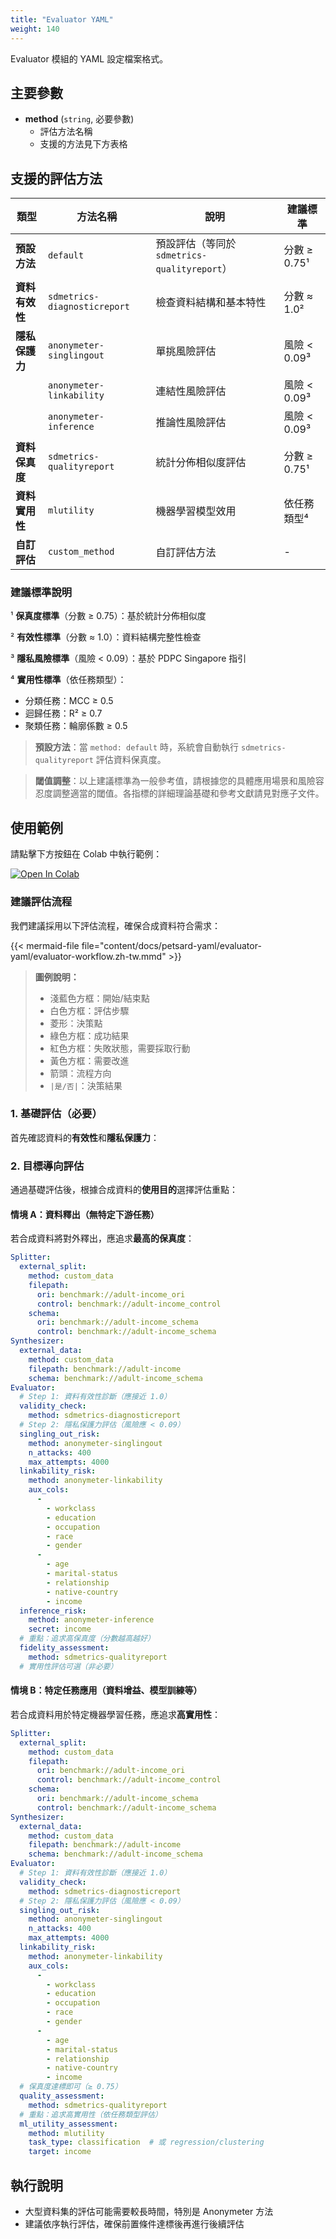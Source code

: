 ```yaml
---
title: "Evaluator YAML"
weight: 140
---
```


Evaluator 模組的 YAML 設定檔案格式。

## 主要參數

- **method** (`string`, 必要參數)
  - 評估方法名稱
  - 支援的方法見下方表格

## 支援的評估方法

| 類型 | 方法名稱 | 說明 | 建議標準 |
|------|---------|------|----------|
| **預設方法** | `default` | 預設評估（等同於 `sdmetrics-qualityreport`） | 分數 ≥ 0.75¹ |
| **資料有效性** | `sdmetrics-diagnosticreport` | 檢查資料結構和基本特性 | 分數 ≈ 1.0² |
| **隱私保護力** | `anonymeter-singlingout` | 單挑風險評估 | 風險 < 0.09³ |
| | `anonymeter-linkability` | 連結性風險評估 | 風險 < 0.09³ |
| | `anonymeter-inference` | 推論性風險評估 | 風險 < 0.09³ |
| **資料保真度** | `sdmetrics-qualityreport` | 統計分佈相似度評估 | 分數 ≥ 0.75¹ |
| **資料實用性** | `mlutility` | 機器學習模型效用 | 依任務類型⁴ |
| **自訂評估** | `custom_method` | 自訂評估方法 | - |

### 建議標準說明

¹ **保真度標準**（分數 ≥ 0.75）：基於統計分佈相似度

² **有效性標準**（分數 ≈ 1.0）：資料結構完整性檢查

³ **隱私風險標準**（風險 < 0.09）：基於 PDPC Singapore 指引

⁴ **實用性標準**（依任務類型）：
- 分類任務：MCC ≥ 0.5
- 迴歸任務：R² ≥ 0.7
- 聚類任務：輪廓係數 ≥ 0.5

> **預設方法**：當 `method: default` 時，系統會自動執行 `sdmetrics-qualityreport` 評估資料保真度。

> **閾值調整**：以上建議標準為一般參考值，請根據您的具體應用場景和風險容忍度調整適當的閾值。各指標的詳細理論基礎和參考文獻請見對應子文件。

## 使用範例

請點擊下方按鈕在 Colab 中執行範例：

[![Open In Colab](https://colab.research.google.com/assets/colab-badge.svg)](https://colab.research.google.com/github/nics-tw/petsard/blob/main/demo/petsard-yaml/evaluator-yaml/evaluator.ipynb)

### 建議評估流程

我們建議採用以下評估流程，確保合成資料符合需求：

{{< mermaid-file file="content/docs/petsard-yaml/evaluator-yaml/evaluator-workflow.zh-tw.mmd" >}}

> **圖例說明：**
> - 淺藍色方框：開始/結束點
> - 白色方框：評估步驟
> - 菱形：決策點
> - 綠色方框：成功結果
> - 紅色方框：失敗狀態，需要採取行動
> - 黃色方框：需要改進
> - 箭頭：流程方向
> - `|是/否|`：決策結果

### 1. 基礎評估（必要）

首先確認資料的**有效性**和**隱私保護力**：

### 2. 目標導向評估

通過基礎評估後，根據合成資料的**使用目的**選擇評估重點：

#### 情境 A：資料釋出（無特定下游任務）

若合成資料將對外釋出，應追求**最高的保真度**：

```yaml
Splitter:
  external_split:
    method: custom_data
    filepath:
      ori: benchmark://adult-income_ori
      control: benchmark://adult-income_control
    schema:
      ori: benchmark://adult-income_schema
      control: benchmark://adult-income_schema
Synthesizer:
  external_data:
    method: custom_data
    filepath: benchmark://adult-income
    schema: benchmark://adult-income_schema
Evaluator:
  # Step 1: 資料有效性診斷（應接近 1.0）
  validity_check:
    method: sdmetrics-diagnosticreport
  # Step 2: 隱私保護力評估（風險應 < 0.09）
  singling_out_risk:
    method: anonymeter-singlingout
    n_attacks: 400
    max_attempts: 4000
  linkability_risk:
    method: anonymeter-linkability
    aux_cols:
      -
        - workclass
        - education
        - occupation
        - race
        - gender
      -
        - age
        - marital-status
        - relationship
        - native-country
        - income
  inference_risk:
    method: anonymeter-inference
    secret: income
  # 重點：追求高保真度（分數越高越好）
  fidelity_assessment:
    method: sdmetrics-qualityreport
  # 實用性評估可選（非必要）
```

#### 情境 B：特定任務應用（資料增益、模型訓練等）

若合成資料用於特定機器學習任務，應追求**高實用性**：

```yaml
Splitter:
  external_split:
    method: custom_data
    filepath:
      ori: benchmark://adult-income_ori
      control: benchmark://adult-income_control
    schema:
      ori: benchmark://adult-income_schema
      control: benchmark://adult-income_schema
Synthesizer:
  external_data:
    method: custom_data
    filepath: benchmark://adult-income
    schema: benchmark://adult-income_schema
Evaluator:
  # Step 1: 資料有效性診斷（應接近 1.0）
  validity_check:
    method: sdmetrics-diagnosticreport
  # Step 2: 隱私保護力評估（風險應 < 0.09）
  singling_out_risk:
    method: anonymeter-singlingout
    n_attacks: 400
    max_attempts: 4000
  linkability_risk:
    method: anonymeter-linkability
    aux_cols:
      -
        - workclass
        - education
        - occupation
        - race
        - gender
      -
        - age
        - marital-status
        - relationship
        - native-country
        - income
  # 保真度達標即可（≥ 0.75）
  quality_assessment:
    method: sdmetrics-qualityreport
  # 重點：追求高實用性（依任務類型評估）
  ml_utility_assessment:
    method: mlutility
    task_type: classification  # 或 regression/clustering
    target: income
```

## 執行說明

- 大型資料集的評估可能需要較長時間，特別是 Anonymeter 方法
- 建議依序執行評估，確保前置條件達標後再進行後續評估
